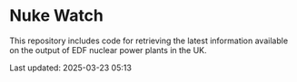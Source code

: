 # Nuke Watch

This repository includes code for retrieving the latest information available on the output of EDF nuclear power plants in the UK.

Last updated: 2025-03-23 05:13